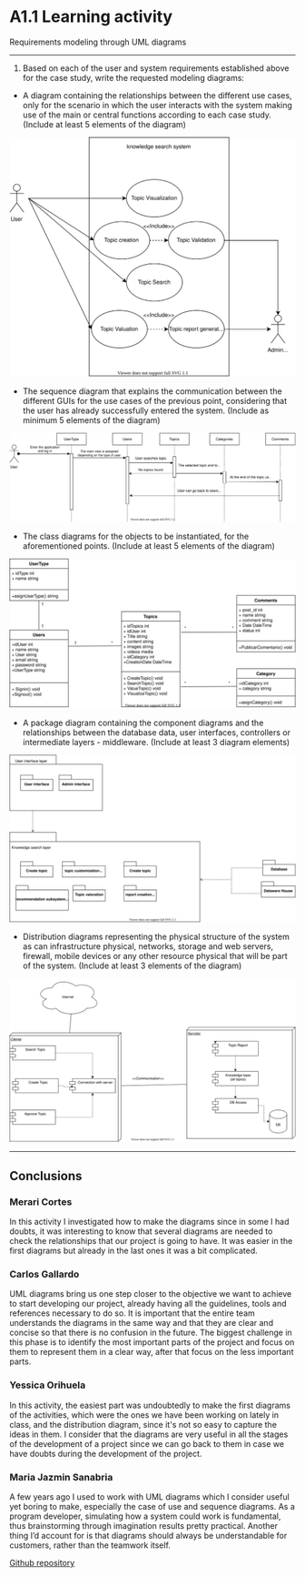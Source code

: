 # A1.1 Learning activity
Requirements modeling through UML diagrams

----
1. Based on each of the user and system requirements established above for the
case study, write the requested modeling diagrams:



- A diagram containing the relationships between the different use cases, only for the scenario in which
the user interacts with the system making use of the main or central functions according to each case study. (Include at least 5 elements of the diagram)

![casouso](https://raw.githubusercontent.com/Carlos-Gallardoo/AnalisisAvanzadoDeSoftware/8968edf6cd84bec735f91da2f398e8bd72542792/img/Ingles%20UML%20Caso%20de%20uso.svg)

- The sequence diagram that explains the communication between the different GUIs for the use cases of the previous point, considering that the user has already successfully entered the system. (Include as minimum 5 elements of the diagram)

![secuencia](https://raw.githubusercontent.com/Carlos-Gallardoo/AnalisisAvanzadoDeSoftware/8968edf6cd84bec735f91da2f398e8bd72542792/img/Ingles%20UML%20diagrama%20de%20secuencias%202.svg)

- The class diagrams for the objects to be instantiated, for the aforementioned points.
(Include at least 5 elements of the diagram)

![clases](https://raw.githubusercontent.com/Carlos-Gallardoo/AnalisisAvanzadoDeSoftware/8968edf6cd84bec735f91da2f398e8bd72542792/img/Ingles%20UML%20Diagrama%20de%20clases.svg)

- A package diagram containing the component diagrams and the relationships between the database data, user interfaces, controllers or intermediate layers - middleware. (Include at least 3
diagram elements)

![paquetes](https://raw.githubusercontent.com/Carlos-Gallardoo/AnalisisAvanzadoDeSoftware/1f43c6ad975ba1cfdca443446c8beda64110cb98/img/ingles%20Diagrama%20paquetes.svg)


- Distribution diagrams representing the physical structure of the system as can infrastructure
physical, networks, storage and web servers, firewall, mobile devices or any other resource
physical that will be part of the system. (Include at least 3 elements of the diagram)

![distribucion](https://raw.githubusercontent.com/Carlos-Gallardoo/AnalisisAvanzadoDeSoftware/8968edf6cd84bec735f91da2f398e8bd72542792/img/ingles%20UML%20Distribucion.svg)

---
## Conclusions 
### **Merari Cortes**
In this activity I investigated how to make the diagrams since in some I had doubts, it was interesting to know that several diagrams are needed to check the relationships that our project is going to have.
It was easier in the first diagrams but already in the last ones it was a bit complicated.
### **Carlos Gallardo**
UML diagrams bring us one step closer to the objective we want to achieve to start developing our project, already having all the guidelines, tools and references necessary to do so. It is important that the entire team understands the diagrams in the same way and that they are clear and concise so that there is no confusion in the future. The biggest challenge in this phase is to identify the most important parts of the project and focus on them to represent them in a clear way, after that focus on the less important parts.
### **Yessica Orihuela**
In this activity, the easiest part was undoubtedly to make the first diagrams of the activities, which were the ones we have been working on lately in class, and the distribution diagram, since it's not so easy to capture the ideas in them.
I consider that the diagrams are very useful in all the stages of the development of a project since we can go back to them in case we have doubts during the development of the project.
 
### **Maria Jazmin Sanabria**
A few years ago I used to work with UML diagrams which I consider useful yet boring to make, especially the case of use and sequence diagrams. As a program developer, simulating how a system could work is fundamental, thus brainstorming through imagination results pretty practical. Another thing I’d account for is that diagrams should always be understandable for customers, rather than the teamwork itself.


[Github repository](https://github.com/Merari-Cortes/AnalisisAvanzados)
